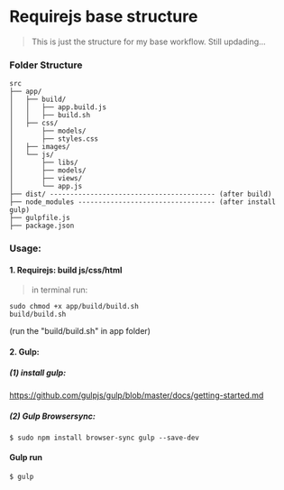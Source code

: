 Requirejs base structure
==================================

> This is just the structure for my base workflow. Still updading...

### Folder Structure
```
src
├── app/
│   ├── build/
│   │   ├── app.build.js
│   │   ├── build.sh
│   ├── css/
│       ├── models/
│       ├── styles.css
│   ├── images/
│   └── js/
│       ├── libs/
│       ├── models/
│       ├── views/
│       └── app.js
├── dist/ ----------------------------------------- (after build)
├── node_modules ---------------------------------- (after install gulp)
├── gulpfile.js
├── package.json

```



### Usage:

#### 1. Requirejs: build js/css/html

> in terminal run:

```
sudo chmod +x app/build/build.sh
build/build.sh
```
(run the "build/build.sh" in app folder)

#### 2. Gulp:

##### (1) install gulp:
https://github.com/gulpjs/gulp/blob/master/docs/getting-started.md

##### (2) Gulp Browsersync:
```
$ sudo npm install browser-sync gulp --save-dev
```

#### Gulp run
```
$ gulp
```